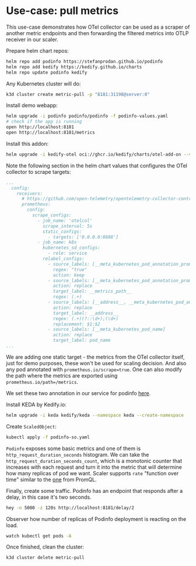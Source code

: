 # Use-case: pull metrics

This use-case demonstrates how OTel collector can be used as a scraper of another metric endpoints and
then forwarding the filtered metrics into OTLP receiver in our scaler.

Prepare helm chart repos:

```bash
helm repo add podinfo https://stefanprodan.github.io/podinfo
helm repo add kedify https://kedify.github.io/charts
helm repo update podinfo kedify
```

Any Kubernetes cluster will do:
```bash
k3d cluster create metric-pull -p "8181:31198@server:0"
```

Install demo webapp:

```bash
helm upgrade -i podinfo podinfo/podinfo -f podinfo-values.yaml
# check if the app is running
open http://localhost:8181
open http://localhost:8181/metrics
```

Install this addon:
```bash
helm upgrade -i kedify-otel oci://ghcr.io/kedify/charts/otel-add-on --version=v0.1.1 -f scaler-with-collector-pull-values.yaml
```

Note the following section in the helm chart values that configures the OTel collector to scrape targets:

```yaml
...
  config:
    receivers:
      # https://github.com/open-telemetry/opentelemetry-collector-contrib/blob/main/receiver/prometheusreceiver/README.md
      prometheus:
        config:
          scrape_configs:
            - job_name: 'otelcol'
              scrape_interval: 5s
              static_configs:
                - targets: ['0.0.0.0:8888']
            - job_name: k8s
              kubernetes_sd_configs:
                - role: service
              relabel_configs:
                - source_labels: [__meta_kubernetes_pod_annotation_prometheus_io_scrape]
                  regex: "true"
                  action: keep
                - source_labels: [__meta_kubernetes_pod_annotation_prometheus_io_path]
                  action: replace
                  target_label: __metrics_path__
                  regex: (.+)
                - source_labels: [__address__, __meta_kubernetes_pod_annotation_prometheus_io_port]
                  action: replace
                  target_label: __address__
                  regex: (.+)(?::\d+);(\d+)
                  replacement: $1:$2
                - source_labels: [__meta_kubernetes_pod_name]
                  action: replace
                  target_label: pod_name
...
```
We are adding one static target - the metrics from the OTel collector itself, just for demo purposes, these
won't be used for scaling decision. And also any pod annotated with `prometheus.io/scrape=true`. One can
also modify the path where the metrics are exported using `prometheus.io/path=/metrics`.

We set these two annotation in our service for podinfo [here](./podinfo-values.yaml).

Install KEDA by Kedify.io:
```bash
helm upgrade -i keda kedify/keda --namespace keda --create-namespace
```

Create `ScaledObject`:
```bash
kubectl apply -f podinfo-so.yaml
```

`Podinfo` exposes some basic metrics and one of them is `http_request_duration_seconds` histogram. We can take the `http_request_duration_seconds_count`,
which is a monotonic counter that increases with each request and turn it into the metric that will determine
how many replicas of pod we want. Scaler supports `rate` "function over time" similar to the 
[one](https://prometheus.io/docs/prometheus/latest/querying/functions/#rate) from PromQL.

Finally, create some traffic. Podinfo has an endpoint that responds after a delay, in this case it's two seconds.
```bash
hey -n 5000 -z 120s http://localhost:8181/delay/2
```

Observer how number of replicas of Podinfo deployment is reacting on the load.

```bash
watch kubectl get pods -A
```

Once finished, clean the cluster:
```bash
k3d cluster delete metric-pull
```